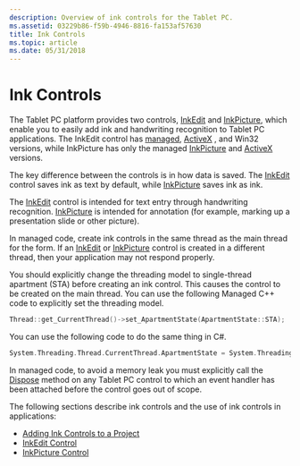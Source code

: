 ```yaml
---
description: Overview of ink controls for the Tablet PC.
ms.assetid: 03229b86-f59b-4946-8816-fa153af57630
title: Ink Controls
ms.topic: article
ms.date: 05/31/2018
---
```


# Ink Controls

The Tablet PC platform provides two controls, [InkEdit](inkedit-control.md) and [InkPicture](inkpicture-control.md), which enable you to easily add ink and handwriting recognition to Tablet PC applications. The InkEdit control has [managed](/previous-versions/ms835842(v=msdn.10)), [ActiveX](inkedit-control-reference.md) , and Win32 versions, while InkPicture has only the managed [InkPicture](/previous-versions/ms583740(v=vs.100)) and [ActiveX](inkpicture-control-reference.md) versions.

The key difference between the controls is in how data is saved. The [InkEdit](inkedit-control.md) control saves ink as text by default, while [InkPicture](inkpicture-control.md) saves ink as ink.

The [InkEdit](inkedit-control.md) control is intended for text entry through handwriting recognition. [InkPicture](inkpicture-control.md) is intended for annotation (for example, marking up a presentation slide or other picture).

In managed code, create ink controls in the same thread as the main thread for the form. If an [InkEdit](inkedit-control.md) or [InkPicture](inkpicture-control.md) control is created in a different thread, then your application may not respond properly.

You should explicitly change the threading model to single-thread apartment (STA) before creating an ink control. This causes the control to be created on the main thread. You can use the following Managed C++ code to explicitly set the threading model.


```C++
Thread::get_CurrentThread()->set_ApartmentState(ApartmentState::STA);
```



You can use the following code to do the same thing in C\#.


```C++
System.Threading.Thread.CurrentThread.ApartmentState = System.Threading.ApartmentState.STA;
```



In managed code, to avoid a memory leak you must explicitly call the [Dispose](/dotnet/api/system.windows.forms.form.dispose?view=netcore-3.1&preserve-view=true) method on any Tablet PC control to which an event handler has been attached before the control goes out of scope.

The following sections describe ink controls and the use of ink controls in applications:

-   [Adding Ink Controls to a Project](adding-ink-controls-to-a-project.md)
-   [InkEdit Control](inkedit-control.md)
-   [InkPicture Control](inkpicture-control.md)

 

 
